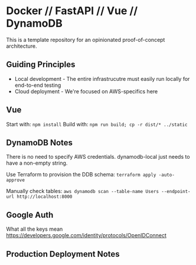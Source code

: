 # Docker // FastAPI // Vue // DynamoDB

This is a template repository for an opinionated proof-of-concept architecture.

## Guiding Principles

- Local development - The entire infrastrucutre must easily run locally for end-to-end testing
- Cloud deployment - We're focused on AWS-specifics here


## Vue

Start with: `npm install`
Build with: `npm run build; cp -r dist/* ../static`


## DynamoDB Notes

There is no need to specify AWS credentials. dynamodb-local just needs to have a non-empty string.

Use Terraform to provision the DDB schema: `terraform apply -auto-approve`

Manually check tables: `aws dynamodb scan --table-name Users --endpoint-url http://localhost:8000`

## Google Auth
What all the keys mean
https://developers.google.com/identity/protocols/OpenIDConnect


## Production Deployment Notes
